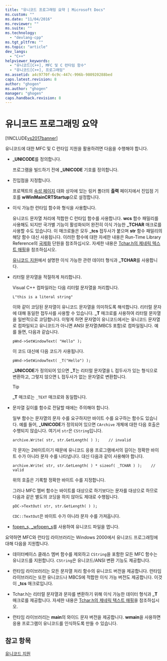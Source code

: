 ```yaml
---
title: "유니코드 프로그래밍 요약 | Microsoft Docs"
ms.custom: ""
ms.date: "11/04/2016"
ms.reviewer: ""
ms.suite: ""
ms.technology: 
  - "devlang-cpp"
ms.tgt_pltfrm: ""
ms.topic: "article"
dev_langs: 
  - "C++"
helpviewer_keywords: 
  - "유니코드[C++], MFC 및 C 런타임 함수"
  - "유니코드[C++], 프로그래밍"
ms.assetid: a4c9770f-6c9c-447c-996b-980920288bed
caps.latest.revision: 8
author: "ghogen"
ms.author: "ghogen"
manager: "ghogen"
caps.handback.revision: 8
---
```

# 유니코드 프로그래밍 요약
[!INCLUDE[vs2017banner](../assembler/inline/includes/vs2017banner.md)]

유니코드에 대한 MFC 및 C 런타임 지원을 활용하려면 다음을 수행해야 합니다.  
  
-   **\_UNICODE**를 정의합니다.  
  
     프로그램을 빌드하기 전에 **\_UNICODE** 기호를 정의합니다.  
  
-   진입점을 지정합니다.  
  
     프로젝트의 [속성 페이지](../ide/property-pages-visual-cpp.md) 대화 상자에 있는 링커 폴더의 **출력** 페이지에서 진입점 기호를 **wWinMainCRTStartup**으로 설정합니다.  
  
-   이식 가능한 런타임 함수와 형식을 사용합니다.  
  
     유니코드 문자열 처리에 적합한 C 런타임 함수를 사용합니다.  **wcs** 함수 패밀리를 사용해도 되지만 국가별 기능이 활성화되어 완전히 이식 가능한 **\_TCHAR** 매크로를 사용할 수도 있습니다.  이 매크로들은 모두 **\_tcs** 접두사가 붙으며 **str** 함수 패밀리의 해당 함수 대신 사용됩니다.  이러한 함수에 대한 자세한 내용은 Run\-Time Library Reference의 [국제화](../c-runtime-library/internationalization.md) 단원을 참조하십시오.  자세한 내용은 [Tchar.h의 제네릭 텍스트 매핑](../text/generic-text-mappings-in-tchar-h.md)을 참조하십시오.  
  
     [유니코드 지원](../text/support-for-unicode.md)에서 설명한 이식 가능한 관련 데이터 형식과 **\_TCHAR**를 사용합니다.  
  
-   리터럴 문자열을 적절하게 처리합니다.  
  
     Visual C\+\+ 컴파일러는 다음 리터럴 문자열을 처리합니다.  
  
    ```  
    L"this is a literal string"  
    ```  
  
     이와 같이 코딩된 문자열이 유니코드 문자열을 의미하도록 해석합니다.  리터럴 문자에 대해 동일한 접두사를 사용할 수 있습니다.  **\_T** 매크로를 사용하여 리터럴 문자열을 일반적으로 코딩합니다. 이렇게 하면 문자열이 유니코드에서는 유니코드 문자열로 컴파일되고 유니코드가 아니면 ANSI 문자열\(MBCS 포함\)로 컴파일됩니다.  예를 들면, 다음과 같습니다.  
  
    ```  
    pWnd->SetWindowText( "Hello" );  
    ```  
  
     이 코드 대신에 다음 코드가 사용됩니다.  
  
    ```  
    pWnd->SetWindowText( _T("Hello") );  
    ```  
  
     **\_UNICODE**가 정의되어 있으면 **\_T**는 리터럴 문자열을 L 접두사가 있는 형식으로 변환하고, 그렇지 않으면 L 접두사가 없는 문자열로 변환합니다.  
  
    > [!TIP]
    >  **\_T** 매크로는 `_TEXT` 매크로와 동일합니다.  
  
-   문자열 길이를 함수로 전달할 때에는 주의해야 합니다.  
  
     일부 함수는 문자열의 문자 수를 요구하지만 바이트 수를 요구하는 함수도 있습니다.  예를 들어, **\_UNICODE**가 정의되어 있으면 `CArchive` 개체에 대한 다음 호출은 수행되지 않습니다. 여기서 `str`은 `CString`입니다.  
  
    ```  
    archive.Write( str, str.GetLength( ) );    // invalid  
    ```  
  
     각 문자는 2바이트이기 때문에 유니코드 응용 프로그램에서의 길이는 정확한 바이트 수가 아니라 문자 수를 나타냅니다.  대신 다음과 같이 사용해야 합니다.  
  
    ```  
    archive.Write( str, str.GetLength( ) * sizeof( _TCHAR ) );    // valid  
    ```  
  
     위의 호출은 기록할 정확한 바이트 수를 지정합니다.  
  
     그러나 MFC 멤버 함수는 바이트를 대상으로 하기보다는 문자를 대상으로 하므로 다음과 같은 별도의 코딩을 하지 않아도 제대로 수행됩니다.  
  
    ```  
    pDC->TextOut( str, str.GetLength( ) );  
    ```  
  
     `CDC::TextOut`은 바이트 수가 아니라 문자 수를 가져옵니다.  
  
-   [fopen\_s, \_wfopen\_s](../c-runtime-library/reference/fopen-s-wfopen-s.md)를 사용하여 유니코드 파일을 엽니다.  
  
 요약하면 MFC와 런타임 라이브러리는 Windows 2000에서 유니코드 프로그래밍에 대해 다음을 지원합니다.  
  
-   데이터베이스 클래스 멤버 함수를 제외하고 `CString`을 포함한 모든 MFC 함수는 유니코드를 지원합니다.  `CString`은 유니코드\/ANSI 변환 기능도 제공합니다.  
  
-   런타임 라이브러리는 모든 문자열 처리 함수의 유니코드 버전을 제공합니다. 런타임 라이브러리는 또한 유니코드나 MBCS에 적합한 이식 가능 버전도 제공합니다.  이것이 **\_tcs** 매크로입니다.  
  
-   Tchar.h는 리터럴 문자열과 문자를 변환하기 위해 이식 가능한 데이터 형식과 **\_T** 매크로를 제공합니다.  자세한 내용은 [Tchar.h의 제네릭 텍스트 매핑](../text/generic-text-mappings-in-tchar-h.md)을 참조하십시오.  
  
-   런타임 라이브러리는 **main**의 와이드 문자 버전을 제공합니다.  **wmain**을 사용하면 응용 프로그램이 유니코드를 인식하도록 만들 수 있습니다.  
  
## 참고 항목  
 [유니코드 지원](../text/support-for-unicode.md)